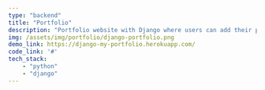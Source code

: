 ```yaml
---
type: "backend"
title: "Portfolio"
description: "Portfolio website with Django where users can add their projects and pages by signing into the admin panel, and projects and pages are shown using django-templates on the front end.Included pagination to make it simple for people to browse and view projects."
img: /assets/img/portfolio/django-portfolio.png
demo_link: https://django-my-portfolio.herokuapp.com/
code_link: '#'
tech_stack: 
    - "python"
    - "django"
---
```

